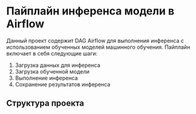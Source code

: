 # Пайплайн инференса модели в Airflow

Данный проект содержит DAG Airflow для выполнения инференса с использованием обученных моделей машинного обучения. Пайплайн включает в себя следующие шаги:
1. Загрузка данных для инференса
2. Загрузка обученной модели
3. Выполнение инференса
4. Сохранение результатов инференса

## Структура проекта
